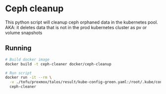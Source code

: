 # Ceph cleanup
This python script will cleanup ceph orphaned data in the kubernetes pool. AKA: it deletes data that is not in the prod kubernetes cluster as pv or volume snapshots

## Running
```bash
# Build docker image
docker build -t ceph-cleaner docker/ceph-cleanup

# Run script
docker run -it --rm \
  -v ./tofu/proxmox/talos/result/kube-config-green.yaml:/root/.kube/config \
  ceph-cleaner
```